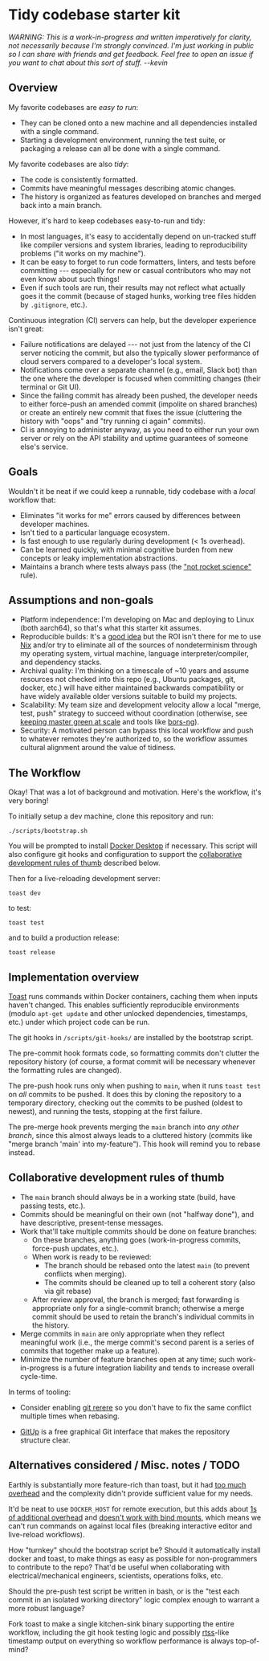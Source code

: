 # Tidy codebase starter kit

*WARNING: This is a work-in-progress and written imperatively for clarity, not necessarily because I'm strongly convinced. I'm just working in public so I can share with friends and get feedback. Feel free to open an issue if you want to chat about this sort of stuff. --kevin*


## Overview

My favorite codebases are *easy to run*:

+ They can be cloned onto a new machine and all dependencies installed with a single command.
+ Starting a development environment, running the test suite, or packaging a release can all be done with a single command.

My favorite codebases are also *tidy*:

+ The code is consistently formatted.
+ Commits have meaningful messages describing atomic changes.
+ The history is organized as features developed on branches and merged back into a main branch.

However, it's hard to keep codebases easy-to-run and tidy:

+ In most languages, it's easy to accidentally depend on un-tracked stuff like compiler versions and system libraries, leading to reproducibility problems ("it works on my machine").
+ It can be easy to forget to run code formatters, linters, and tests before committing --- especially for new or casual contributors who may not even know about such things!
+ Even if such tools are run, their results may not reflect what actually goes it the commit (because of staged hunks, working tree files hidden by `.gitignore`, etc.).

Continuous integration (CI) servers can help, but the developer experience isn't great:

+ Failure notifications are delayed --- not just from the latency of the CI server noticing the commit, but also the typically slower performance of cloud servers compared to a developer's local system.
+ Notifications come over a separate channel (e.g., email, Slack bot) than the one where the developer is focused when committing changes (their terminal or Git UI).
+ Since the failing commit has already been pushed, the developer needs to either force-push an amended commit (impolite on shared branches) or create an entirely new commit that fixes the issue (cluttering the history with "oops" and "try running ci again" commits).
+ CI is annoying to administer anyway, as you need to either run your own server or rely on the API stability and uptime guarantees of someone else's service.


## Goals

Wouldn't it be neat if we could keep a runnable, tidy codebase with a *local* workflow that:

+ Eliminates "it works for me" errors caused by differences between developer machines.
+ Isn't tied to a particular language ecosystem.
+ Is fast enough to use regularly during development (< 1s overhead).
+ Can be learned quickly, with minimal cognitive burden from new concepts or leaky implementation abstractions.
+ Maintains a branch where tests always pass (the ["not rocket science"](https://graydon2.dreamwidth.org/1597.html) rule).


## Assumptions and non-goals

+ Platform independence: I'm developing on Mac and deploying to Linux (both aarch64), so that's what this starter kit assumes.
+ Reproducible builds: It's a [good idea](https://reproducible-builds.org/) but the ROI isn't there for me to use [Nix](https://nixos.org/) and/or try to eliminate all of the sources of nondeterminism through my operating system, virtual machine, language interpreter/compiler, and dependency stacks.
+ Archival quality: I'm thinking on a timescale of ~10 years and assume resources not checked into this repo (e.g., Ubuntu packages, git, docker, etc.) will have either maintained backwards compatibility or have widely available older versions suitable to build my projects.
+ Scalability: My team size and development velocity allow a local "merge, test, push" strategy to succeed without coordination (otherwise, see [keeping master green at scale](https://blog.acolyer.org/2019/04/18/keeping-master-green-at-scale/) and tools like [bors-ng](https://github.com/bors-ng)).
+ Security: A motivated person can bypass this local workflow and push to whatever remotes they're authorized to, so the workflow assumes cultural alignment around the value of tidiness.


## The Workflow

Okay! That was a lot of background and motivation.
Here's the workflow, it's very boring!

To initially setup a dev machine, clone this repository and run:

    ./scripts/bootstrap.sh
    
You will be prompted to install [Docker Desktop](https://docs.docker.com/desktop/install/mac-install/) if necessary.
This script will also configure git hooks and configuration to support the [collaborative development rules of thumb](#collaborative-development-rules-of-thumb) described below.

Then for a live-reloading development server:

    toast dev

to test:

    toast test

and to build a production release:

    toast release
    
   

## Implementation overview

[Toast](https://github.com/stepchowfun/toast) runs commands within Docker containers, caching them when inputs haven't changed.
This enables sufficiently reproducible environments (modulo `apt-get update` and other unlocked dependencies, timestamps, etc.) under which project code can be run.

The git hooks in `/scripts/git-hooks/` are installed by the bootstrap script.

The pre-commit hook formats code, so formatting commits don't clutter the repository history (of course, a format commit will be necessary whenever the formatting rules are changed).

The pre-push hook runs only when pushing to `main`, when it runs `toast test` on *all* commits to be pushed.
It does this by cloning the repository to a temporary directory, checking out the commits to be pushed (oldest to newest), and running the tests, stopping at the first failure.

The pre-merge hook prevents merging the `main` branch into *any other branch*, since this almost always leads to a cluttered history (commits like "merge branch 'main' into my-feature").
This hook will remind you to rebase instead.


## Collaborative development rules of thumb

+ The `main` branch should always be in a working state (build, have passing tests, etc.).
+ Commits should be meaningful on their own (not "halfway done"), and have descriptive, present-tense messages.
+ Work that'll take multiple commits should be done on feature branches:
  + On these branches, anything goes (work-in-progress commits, force-push updates, etc.).
  + When work is ready to be reviewed:
    + The branch should be rebased onto the latest `main` (to prevent conflicts when merging).
    + The commits should be cleaned up to tell a coherent story (also via git rebase)
  + After review approval, the branch is merged; fast forwarding is appropriate only for a single-commit branch; otherwise a merge commit should be used to retain the branch's individual commits in the history.
+ Merge commits in `main` are only appropriate when they reflect meaningful work (i.e., the merge commit's second parent is a series of commits that together make up a feature).
+ Minimize the number of feature branches open at any time; such work-in-progress is a future integration liability and tends to increase overall cycle-time.


In terms of tooling:

+ Consider enabling [git rerere](https://medium.com/@porteneuve/fix-conflicts-only-once-with-git-rerere-7d116b2cec67) so you don't have to fix the same conflict multiple times when rebasing.

+ [GitUp](https://gitup.co/) is a free graphical Git interface that makes the repository structure clear.


## Alternatives considered / Misc. notes / TODO

Earthly is substantially more feature-rich than toast, but it had [too much overhead](https://github.com/earthly/earthly/issues/2049) and the complexity didn't provide sufficient value for my needs.

It'd be neat to use `DOCKER_HOST` for remote execution, but this adds about [1s of additional overhead](https://github.com/stepchowfun/toast/issues/440) and [doesn't work with bind mounts](https://github.com/stepchowfun/toast/issues/441), which means we can't run commands on against local files (breaking interactive editor and live-reload workflows).

How "turnkey" should the bootstrap script be? Should it automatically install docker and toast, to make things as easy as possible for non-programmers to contribute to the repo?
That'd be useful when collaborating with electrical/mechanical engineers, scientists, operations folks, etc.

Should the pre-push test script be written in bash, or is the "test each commit in an isolated working directory" logic complex enough to warrant a more robust language?

Fork toast to make a single kitchen-sink binary supporting the entire workflow, including the git hook testing logic and possibly [rtss](https://github.com/Freaky/rtss)-like timestamp output on everything so workflow performance is always top-of-mind?
